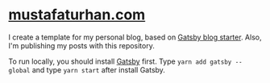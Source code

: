 # [mustafaturhan.com](https://mustafaturhan.com)

I create a template for my personal blog, based on [Gatsby blog starter](https://github.com/gatsbyjs/gatsby-starter-blog). Also, I'm publishing my posts with this repository.

To run locally, you should install [Gatsby](https://github.com/gatsbyjs/gatsby) first. Type `yarn add gatsby --global` and type `yarn start` after install Gatsby.
